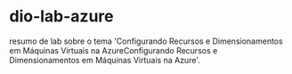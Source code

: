 # dio-lab-azure
resumo de lab sobre o tema 'Configurando Recursos e Dimensionamentos em Máquinas Virtuais na AzureConfigurando Recursos e Dimensionamentos em Máquinas Virtuais na Azure'.
